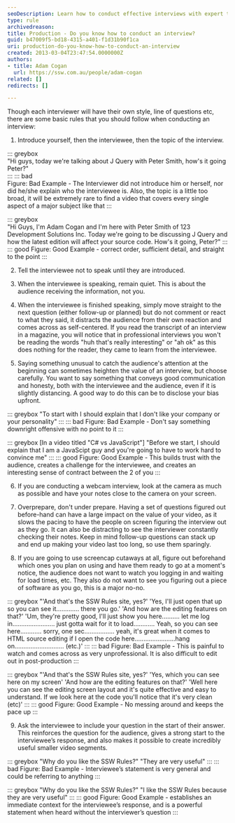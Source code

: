 ```yaml
---
seoDescription: Learn how to conduct effective interviews with expert tips on preparation, questioning, and audience engagement.
type: rule
archivedreason: 
title: Production - Do you know how to conduct an interview?
guid: b47009f5-bd18-4315-a401-f1d31b90f1ca
uri: production-do-you-know-how-to-conduct-an-interview
created: 2013-03-04T23:47:54.0000000Z
authors:
- title: Adam Cogan
  url: https://ssw.com.au/people/adam-cogan
related: []
redirects: []

---
```


Though each interviewer will have their own style, line of questions etc, there are some basic rules that you should follow when conducting an interview:

<!--endintro-->

1. Introduce yourself, then the interviewee, then the topic of the interview.

::: greybox  
"Hi guys, today we're talking about J Query with Peter Smith, how's it going Peter?"  
:::
::: bad  
Figure: Bad Example - The Interviewer did not introduce him or herself, nor did he/she explain who the interviewee is. Also, the topic is a little too broad, it will be extremely rare to find a video that covers every single aspect of a major subject like that
:::

::: greybox  
"Hi Guys, I'm Adam Cogan and I'm here with Peter Smith of 123 Development Solutions Inc. Today we're going to be discussing J Query and how the latest edition will affect your source code. How's it going, Peter?"
:::
::: good
Figure: Good Example - correct order, sufficient detail, and straight to the point
:::

2. Tell the interviewee not to speak until they are introduced.

3. When the interviewee is speaking, remain quiet. This is about the audience receiving the information, not you.

4. When the interviewee is finished speaking, simply move straight to the next question (either follow-up or planned) but do not comment or react to what they said, it distracts the audience from their own reaction and comes across as self-centered. If you read the transcript of an interview in a magazine, you will notice that in professional interviews you won't be reading the words "huh that's really interesting" or "ah ok" as this does nothing for the reader, they came to learn from the interviewee.

5. Saying something unusual to catch the audience's attention at the beginning can sometimes heighten the value of an interview, but choose carefully. You want to say something that conveys good communication and honesty, both with the interviewee and the audience, even if it is slightly distancing. A good way to do this can be to disclose your bias upfront.

::: greybox
"To start with I should explain that I don't like your company or your personality"
:::
::: bad
Figure: Bad Example - Don't say something downright offensive with no point to it
:::

::: greybox
[In a video titled "C# vs JavaScript"] "Before we start, I should explain that I am a JavaScipt guy and you're going to have to work hard to convince me"
:::
::: good
Figure: Good Example - This builds trust with the audience, creates a challenge for the interviewee, and creates an interesting sense of contract between the 2 of you
:::

6. If you are conducting a webcam interview, look at the camera as much as possible and have your notes close to the camera on your screen.

7. Overprepare, don't under prepare. Having a set of questions figured out before-hand can have a large impact on the value of your video, as it slows the pacing to have the people on screen figuring the interview out as they go. It can also be distracting to see the interviewer constantly checking their notes. Keep in mind follow-up questions can stack up and end up making your video last too long, so use them sparingly.

8. If you are going to use screencap cutaways at all, figure out beforehand which ones you plan on using and have them ready to go at a moment's notice, the audience does not want to watch you logging in and waiting for load times, etc. They also do not want to see you figuring out a piece of software as you go, this is a major no-no.

::: greybox
"'And that's the SSW Rules site, yes?'
'Yes, I'll just open that up so you can see it............. there you go.'
'And how are the editing features on that?'
'Um, they're pretty good, I'll just show you here.......... let me log in........................ just gotta wait for it to load............ Yeah, so you can see here............ sorry, one sec................. yeah, it's great when it comes to HTML source editing if I open the code here.......................hang on............................ (etc.)'
:::
::: bad
Figure: Bad Example - This is painful to watch and comes across as very unprofessional. It is also difficult to edit out in post-production
:::

::: greybox
"'And that's the SSW Rules site, yes?'
'Yes, which you can see here on my screen'
'And how are the editing features on that?'
'Well here you can see the editing screen layout and it's quite effective and easy to understand. If we look here at the code you'll notice that it's very clean (etc)'
:::
::: good
Figure: Good Example - No messing around and keeps the pace up
:::

9. Ask the interviewee to include your question in the start of their answer. This reinforces the question for the audience, gives a strong start to the interviewee’s response, and also makes it possible to create incredibly useful smaller video segments.

::: greybox
"Why do you like the SSW Rules?"
"They are very useful"
:::
::: bad
Figure: Bad Example - Interviewee’s statement is very general and could be referring to anything
:::

::: greybox
"Why do you like the SSW Rules?"
"I like the SSW Rules because they are very useful"
:::
::: good
Figure: Good Example - establishes an immediate context for the interviewee’s response, and is a powerful statement when heard without the interviewer’s question
:::
